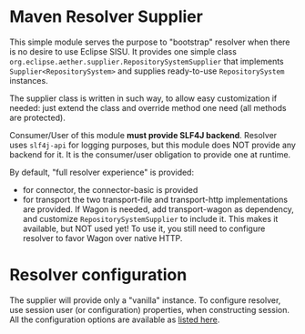 <!---
 Licensed to the Apache Software Foundation (ASF) under one or more
 contributor license agreements.  See the NOTICE file distributed with
 this work for additional information regarding copyright ownership.
 The ASF licenses this file to You under the Apache License, Version 2.0
 (the "License"); you may not use this file except in compliance with
 the License.  You may obtain a copy of the License at

      http://www.apache.org/licenses/LICENSE-2.0

 Unless required by applicable law or agreed to in writing, software
 distributed under the License is distributed on an "AS IS" BASIS,
 WITHOUT WARRANTIES OR CONDITIONS OF ANY KIND, either express or implied.
 See the License for the specific language governing permissions and
 limitations under the License.
-->

# Maven Resolver Supplier

This simple module serves the purpose to "bootstrap" resolver when there is no desire to use Eclipse SISU. It provides
one simple class `org.eclipse.aether.supplier.RepositorySystemSupplier` that implements `Supplier<RepositorySystem>`
and supplies ready-to-use `RepositorySystem` instances.

The supplier class is written in such way, to allow easy customization if needed: just extend the class and override
method one need (all methods are protected).

Consumer/User of this module **must provide SLF4J backend**. Resolver uses `slf4j-api` for logging purposes, but this 
module does NOT provide any backend for it. It is the consumer/user obligation to provide one at runtime.

By default, "full resolver experience" is provided:
* for connector, the connector-basic is provided
* for transport the two transport-file and transport-http implementations are provided. If Wagon is needed, add
  transport-wagon as dependency, and customize `RepositorySystemSupplier` to include it. This makes it available, but
  NOT used yet! To use it, you still need to configure resolver to favor Wagon over native HTTP.

# Resolver configuration

The supplier will provide only a "vanilla" instance. To configure resolver, use session user (or 
configuration) properties, when constructing session. All the configuration options are available as 
[listed here](https://maven.apache.org/resolver/configuration.html).
